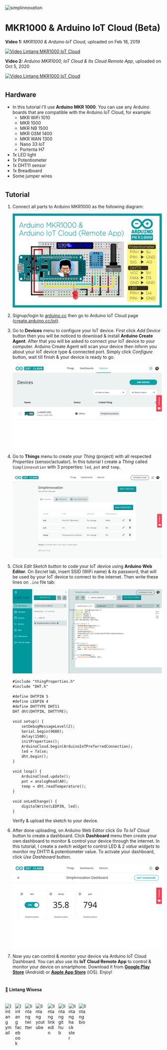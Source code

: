 ![simplinnovation](https://4.bp.blogspot.com/-f7YxPyqHAzY/WJ6VnkvE0SI/AAAAAAAADTQ/0tDQPTrVrtMAFT-q-1-3ktUQT5Il9FGdQCLcB/s350/simpLINnovation1a.png)

# MKR1000 & Arduino IoT Cloud (Beta)

__Video 1:__ _MKR1000 & Arduino IoT Cloud_, uploaded on Feb 18, 2019

[![Video Lintang MKR1000 IoT Cloud](https://img.youtube.com/vi/x0Jfc1bsxnU/0.jpg)](https://www.youtube.com/watch?v=x0Jfc1bsxnU)

__Video 2:__ _Arduino MKR1000, IoT Cloud & Its Cloud Remote App_, uploaded on Oct 5, 2020

[![Video Lintang MKR1000 IoT Cloud](https://img.youtube.com/vi/IriMoidDG8E/0.jpg)](https://www.youtube.com/watch?v=IriMoidDG8E)

#

## Hardware

- In this tutorial I'll use __Arduino MKR 1000__. You can use any Arduino boards that are compatible with the Arduino IoT Cloud, for example:
    - MKR WiFi 1010
    - MKR 1000
    - MKR NB 1500
    - MKR GSM 1400
    - MKR WAN 1300
    - Nano 33 IoT
    - Portenta H7
- _1x_ LED light
- _1x_ Potentiometer
- _1x_ DHT11 sensor
- _1x_ Breadboard
- Some jumper wires

#

## Tutorial

1. Connect all parts to Arduino MKR1000 as the following diagram:

    ![schema](./img/aSchema.png)

2. Signup/login to [arduino.cc](https://www.arduino.cc/) then go to Arduino IoT Cloud page ([create.arduino.cc/iot](https://create.arduino.cc/iot/)). 

3. Go to __Devices__ menu to configure your IoT device. First click _Add Device_ button then you will be noticed to download & install __Arduino Create Agent__. After that you will be asked to connect your IoT device to your computer. Arduino Create Agent will scan your device then inform you about your IoT device type & connected port. Simply click _Configure_ button, wait till finish & your device is ready to go.

    ![device](./img/bDevice.png)

4. Go to __Things__ menu to create your _Thing_ (project) with all respected _Properties_ (sensor/actuator). In this tutorial I create a _Thing_ called `Simplinnovation` with 3 properties: `led`, `pot` and `temp`.

    ![thing](./img/cThing.png)

5. Click _Edit Sketch_ button to code your IoT device using __Arduino Web Editor__. On _Secret_ tab, insert SSID (WiFi name) & its password, that will be used by your IoT device to connect to the internet. Then write these lines on `.ino` file tab:

    ![editor](./img/dEditor.png)

    ```arduino
    #include "thingProperties.h"
    #include "DHT.h"

    #define DHTPIN 5
    #define LEDPIN 4
    #define DHTTYPE DHT11
    DHT dht(DHTPIN, DHTTYPE);

    void setup() {
        setDebugMessageLevel(2);
        Serial.begin(9600);
        delay(1500); 
        initProperties();
        ArduinoCloud.begin(ArduinoIoTPreferredConnection);
        led = false;
        dht.begin();
    }

    void loop() {
        ArduinoCloud.update();
        pot = analogRead(A0);
        temp = dht.readTemperature();
    }

    void onLedChange() {
        digitalWrite(LEDPIN, led);
    }
    ```

    Verify & upload the sketch to your device.

6. After done uploading, on Arduino Web Editor click _Go To IoT Cloud_ button to create a dashboard. Click __Dashboard__ menu then create your own dashboard to monitor & control your device through the internet. In this tutorial, I create a _switch widget_ to control LED & 2 _value widgets_ to monitor my DHT11 & potentiometer value. To actvate your dashboard, click _Use Dashboard_ button.

    ![dashboard](./img/eDashboard.png)

7. Now you can control & monitor your device via Arduino IoT Cloud Dashboard. You can also use its __IoT Cloud Remote App__ to control & monitor your device on smartphone. Download it from [__Google Play Store__](https://play.google.com/store/apps/details?id=cc.arduino.cloudiot) (Android) or [__Apple App Store__](https://apps.apple.com/us/app/id1514358431) (iOS). Enjoy!

#

#### 🍔 Lintang Wisesa

<br>

<a href="mailto: lintangwisesa@ymail.com">
  <img align="left" style="margin-right:10px" alt="lintang ymail" width="22px" src="https://camo.githubusercontent.com/b6e5ff081d7552ec05656de193794847e14d47ad/68747470733a2f2f732e79696d672e636f6d2f63762f61706976322f6d79632f6d61696c2f4d61696c5f694f535f6170705f69636f6e2e706e67" />
</a>

<a href="https://web.facebook.com/lintangbagus/">
  <img align="left" style="margin-right:10px" alt="lintang facebook" width="22px" src="https://camo.githubusercontent.com/a461898d72dd9f4c8c526dfcca9dfdc8a8c69605/68747470733a2f2f75706c6f61642e77696b696d656469612e6f72672f77696b6970656469612f636f6d6d6f6e732f7468756d622f352f35312f46616365626f6f6b5f665f6c6f676f5f253238323031392532392e7376672f3130323470782d46616365626f6f6b5f665f6c6f676f5f253238323031392532392e7376672e706e67" />
</a>

<a href="https://twitter.com/Lintang_Wisesa">
  <img style="margin-right:10px" align="left" alt="lintang twitter" width="24px" src="https://camo.githubusercontent.com/b6943877f3d8a1269974b9f820388403ee2b1978/68747470733a2f2f332e62702e626c6f6773706f742e636f6d2f2d4e786f754d6d7a32624f592f54385f61633937636573492f41414141414141414767302f65337659315f62646e62452f73313630302f547769747465722b6c6f676f2b323031322e706e67" />
</a>

<a href="https://www.youtube.com/user/lintangbagus">
  <img style="margin-right:10px" align="left" alt="lintang youtube" width="29px" src="https://www.pinclipart.com/picdir/big/55-557137_a-quiet-drifter-takes-a-janitorial-job-at.png" />
</a>

<a href="https://www.linkedin.com/in/lintangwisesa/">
  <img style="margin-right:10px" align="left" alt="lintang linkedin" width="24px" src="https://camo.githubusercontent.com/0d70d8c72e2f45755511d6799489dc49d0e325f0/68747470733a2f2f692e70696e696d672e636f6d2f6f726967696e616c732f63652f30392f33632f63653039336337323134616433353762623636356366643266363661386236622e706e67" />
</a>

<a href="https://github.com/LintangWisesa">
  <img style="margin-right:10px" align="left" alt="lintang github" width="23px" src="https://camo.githubusercontent.com/11406e7ae7d4716fcc586cddf450451576d71bef/68747470733a2f2f696d6167652e666c617469636f6e2e636f6d2f69636f6e732f7376672f32352f32353233312e737667" />
</a>

<a href="https://www.hackster.io/lintangwisesa">
  <img style="margin-right:10px" align="left" alt="lintang hackster" width="23px" src="https://user-images.githubusercontent.com/10383395/49821324-358fa080-fda0-11e8-8b00-def2a67fc598.png" />
</a>

<a href="https://lintangwisesa.github.io/me/">
  <img style="margin-right:10px" align="left" alt="lintang bio" width="24px" src="https://avatars2.githubusercontent.com/u/30064213?s=460&u=6640a1c3d5c1892283e1c273006755de8d32fa59&v=4" />
</a>